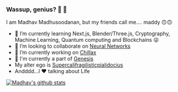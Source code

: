 ### Wassup, genius? 👀 👋 

<!--
**madhav-madhusoodanan/madhav-madhusoodanan** is a ✨ _special_ ✨ repository because its `README.md` (this file) appears on your GitHub profile.

Here are some ideas to get you started:

- 🔭 I’m currently working on ...
- 🌱 I’m currently learning ...
- 👯 I’m looking to collaborate on ...
- 🤔 I’m looking for help with ...
- 💬 Ask me about Life 
- 📫 How to reach me: ...
- 😄 Pronouns: ...
- ⚡ Fun fact: ...
-->
I am Madhav Madhusoodanan, but my friends call me.... maddy 🙃🙃

- 🌱 I’m currently learning Next.js, Blender/Three.js, Cryptography, Machine Learning, Quantum computing and Blockchains 😜
- 👯 I’m looking to collaborate on [Neural Networks](https://github.com/madhav-madhusoodanan/neural-networks)
- 🔭 I’m currently working on [Chillax](https://github.com/madhav-madhusoodanan/Chillax)
- 🌟 I'm currently a part of [Genesis](https://github.com/decentralised-everything)
- My alter ego is [Supercalifragilisticpialidocius](https://github.com/Supercalifragilisticpialidocius)
- Andddd...I ❤️ talking about Life 

[![Madhav's github stats](https://github-readme-stats.vercel.app/api?username=madhav-madhusoodanan&show_icons=true)](https://github.com/anuraghazra/github-readme-stats)
